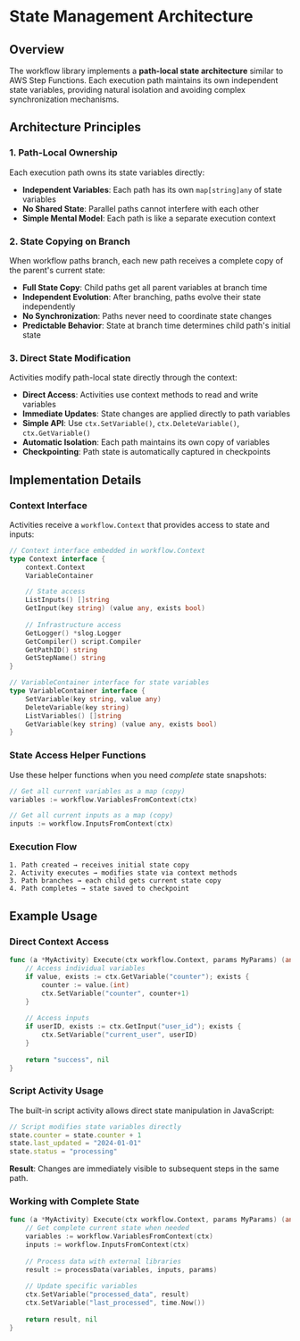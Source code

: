 # State Management Architecture

## Overview

The workflow library implements a **path-local state architecture** similar to
AWS Step Functions. Each execution path maintains its own independent state
variables, providing natural isolation and avoiding complex synchronization
mechanisms.

## Architecture Principles

### 1. Path-Local Ownership

Each execution path owns its state variables directly:

- **Independent Variables**: Each path has its own `map[string]any` of state variables
- **No Shared State**: Parallel paths cannot interfere with each other
- **Simple Mental Model**: Each path is like a separate execution context

### 2. State Copying on Branch

When workflow paths branch, each new path receives a complete copy of the parent's current state:

- **Full State Copy**: Child paths get all parent variables at branch time
- **Independent Evolution**: After branching, paths evolve their state independently  
- **No Synchronization**: Paths never need to coordinate state changes
- **Predictable Behavior**: State at branch time determines child path's initial state

### 3. Direct State Modification

Activities modify path-local state directly through the context:

- **Direct Access**: Activities use context methods to read and write variables
- **Immediate Updates**: State changes are applied directly to path variables
- **Simple API**: Use `ctx.SetVariable()`, `ctx.DeleteVariable()`, `ctx.GetVariable()`
- **Automatic Isolation**: Each path maintains its own copy of variables
- **Checkpointing**: Path state is automatically captured in checkpoints

## Implementation Details

### Context Interface

Activities receive a `workflow.Context` that provides access to state and inputs:

```go
// Context interface embedded in workflow.Context
type Context interface {
    context.Context
    VariableContainer

    // State access
    ListInputs() []string
    GetInput(key string) (value any, exists bool)
    
    // Infrastructure access
    GetLogger() *slog.Logger
    GetCompiler() script.Compiler
    GetPathID() string
    GetStepName() string
}

// VariableContainer interface for state variables
type VariableContainer interface {
    SetVariable(key string, value any)
    DeleteVariable(key string)
    ListVariables() []string
    GetVariable(key string) (value any, exists bool)
}
```

### State Access Helper Functions

Use these helper functions when you need _complete_ state snapshots:

```go
// Get all current variables as a map (copy)
variables := workflow.VariablesFromContext(ctx)

// Get all current inputs as a map (copy)  
inputs := workflow.InputsFromContext(ctx)
```

### Execution Flow

```
1. Path created → receives initial state copy
2. Activity executes → modifies state via context methods
3. Path branches → each child gets current state copy
4. Path completes → state saved to checkpoint
```

## Example Usage

### Direct Context Access

```go
func (a *MyActivity) Execute(ctx workflow.Context, params MyParams) (any, error) {
    // Access individual variables
    if value, exists := ctx.GetVariable("counter"); exists {
        counter := value.(int)
        ctx.SetVariable("counter", counter+1)
    }
    
    // Access inputs
    if userID, exists := ctx.GetInput("user_id"); exists {
        ctx.SetVariable("current_user", userID)
    }
    
    return "success", nil
}
```

### Script Activity Usage

The built-in script activity allows direct state manipulation in JavaScript:

```javascript
// Script modifies state variables directly
state.counter = state.counter + 1
state.last_updated = "2024-01-01"  
state.status = "processing"
```

**Result**: Changes are immediately visible to subsequent steps in the same path.

### Working with Complete State

```go
func (a *MyActivity) Execute(ctx workflow.Context, params MyParams) (any, error) {
    // Get complete current state when needed
    variables := workflow.VariablesFromContext(ctx)
    inputs := workflow.InputsFromContext(ctx)
    
    // Process data with external libraries
    result := processData(variables, inputs, params)
    
    // Update specific variables
    ctx.SetVariable("processed_data", result)
    ctx.SetVariable("last_processed", time.Now())
    
    return result, nil
}
```
